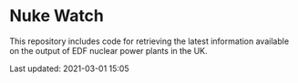 # Nuke Watch

This repository includes code for retrieving the latest information available on the output of EDF nuclear power plants in the UK.

Last updated: 2021-03-01 15:05